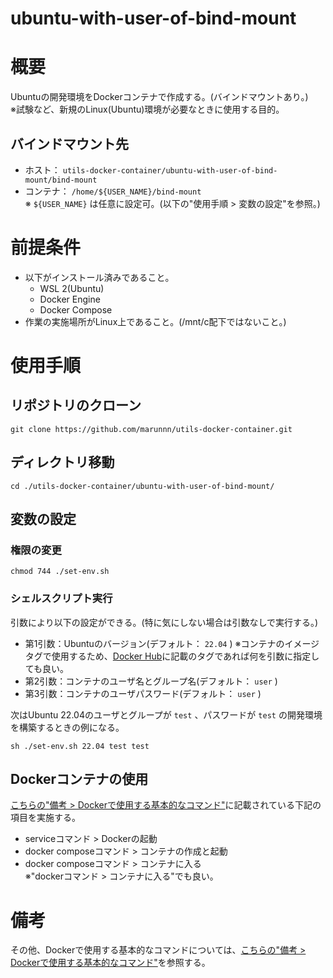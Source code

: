# **ubuntu-with-user-of-bind-mount**
# 概要
Ubuntuの開発環境をDockerコンテナで作成する。(バインドマウントあり。)  
※試験など、新規のLinux(Ubuntu)環境が必要なときに使用する目的。
## バインドマウント先
- ホスト： `utils-docker-container/ubuntu-with-user-of-bind-mount/bind-mount`
- コンテナ： `/home/${USER_NAME}/bind-mount`  
  ※ `${USER_NAME}` は任意に設定可。(以下の"使用手順 > 変数の設定"を参照。)

# 前提条件
- 以下がインストール済みであること。
    - WSL 2(Ubuntu)
    - Docker Engine
    - Docker Compose
- 作業の実施場所がLinux上であること。(/mnt/c配下ではないこと。)

# 使用手順
## リポジトリのクローン
```console
git clone https://github.com/marunnn/utils-docker-container.git
```
## ディレクトリ移動
```console
cd ./utils-docker-container/ubuntu-with-user-of-bind-mount/
```
## 変数の設定
### 権限の変更
```console
chmod 744 ./set-env.sh
```
### シェルスクリプト実行
引数により以下の設定ができる。(特に気にしない場合は引数なしで実行する。)
- 第1引数：Ubuntuのバージョン(デフォルト： `22.04` )
  ※コンテナのイメージタグで使用するため、[Docker Hub](https://hub.docker.com/)に記載のタグであれば何を引数に指定しても良い。
- 第2引数：コンテナのユーザ名とグループ名(デフォルト： `user` )
- 第3引数：コンテナのユーザパスワード(デフォルト： `user` )

次はUbuntu 22.04のユーザとグループが `test` 、パスワードが `test` の開発環境を構築するときの例になる。
```console
sh ./set-env.sh 22.04 test test
```
## Dockerコンテナの使用
[こちらの"備考 > Dockerで使用する基本的なコマンド"](../README.md)に記載されている下記の項目を実施する。
- serviceコマンド > Dockerの起動
- docker composeコマンド > コンテナの作成と起動
- docker composeコマンド > コンテナに入る  
  ※"dockerコマンド > コンテナに入る"でも良い。

# 備考
その他、Dockerで使用する基本的なコマンドについては、[こちらの"備考 > Dockerで使用する基本的なコマンド"](../README.md)を参照する。